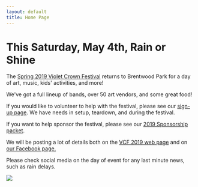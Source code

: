 ```yaml
---
layout: default
title: Home Page
---
```


# This Saturday, May 4th, Rain or Shine

The <a href="vcf_2019.html">Spring 2019 Violet Crown Festival</a> returns to Brentwood Park
for a day of art, music, kids' activities, and more!

We've got a full lineup of bands, over 50 art vendors, and some great food!

If you would like to volunteer to help with the festival,
please see our <a href="https://www.givepulse.com/group/events/238305">sign-up page</a>.
We have needs in setup, teardown, and during the festival.

If you want to help sponsor the festival, please see our <a href="docs/VCF%202019%20sponsorship%20packet.pdf">2019 Sponsorship packet</a>.

We will be posting a lot of details both on the
<a href="vcf_2019.html">VCF 2019 web page</a> and on
<a href="https://www.facebook.com/events/492192407976759/">our Facebook page.</a>

Please check social media on the day of event for any last minute news, such as rain delays.

<img src="img/DSC_0652.jpg" class="img-responsive well">
